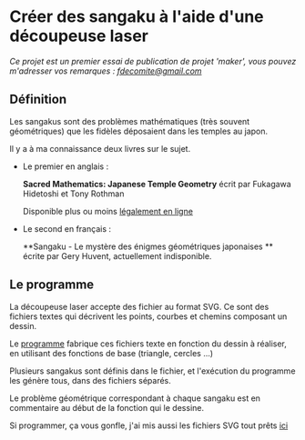 # Créer des sangaku à l'aide d'une découpeuse laser

*Ce projet est un premier essai de publication de projet 'maker', vous pouvez m'adresser vos remarques : fdecomite@gmail.com*
## Définition

Les sangakus sont des problèmes mathématiques (très souvent géométriques) que les fidèles déposaient dans les temples au
japon.

Il y a à ma connaissance deux livres sur le sujet. 

- Le premier en anglais : 

	**Sacred Mathematics: Japanese Temple Geometry** écrit par Fukagawa Hidetoshi et Tony Rothman

	Disponible plus ou moins [légalement en ligne](https://archive.org/details/fukakgawa-hidetoshi-sacred-mathematics-japanese-temple-geometry)
- Le second en français :

	**Sangaku - Le mystère des énigmes géométriques japonaises ** écrite par Gery Huvent, actuellement indisponible.
	
## Le programme

La découpeuse laser accepte des fichier au format SVG. Ce sont des fichiers textes qui décrivent les points, courbes et chemins
composant un dessin. 

Le [programme](./touslessangakus.py) fabrique ces fichiers texte en fonction du dessin à réaliser, en utilisant des fonctions de base (triangle, cercles ...)

Plusieurs sangakus sont définis dans le fichier, et l'exécution du programme les génère tous, dans des fichiers séparés. 

Le problème géométrique correspondant à chaque sangaku est en commentaire au début de la fonction qui le dessine. 


Si programmer, ça vous gonfle, j'ai mis aussi les fichiers SVG tout prêts [ici](./sangakusfinis/)

